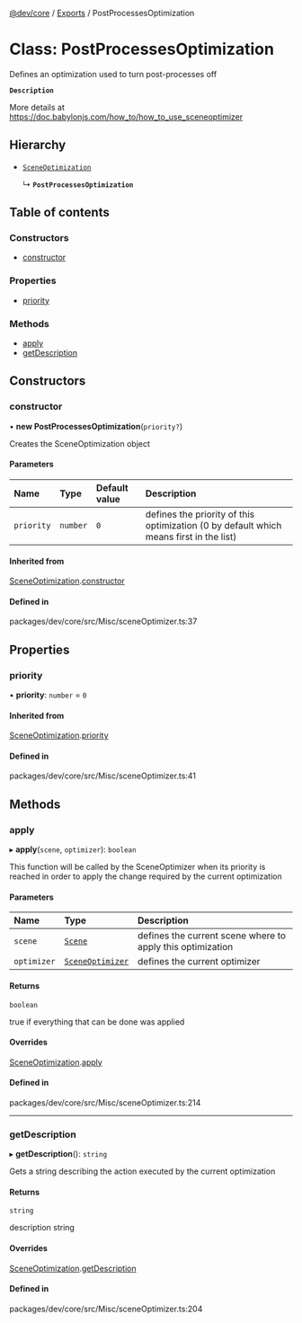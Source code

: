 [@dev/core](../README.md) / [Exports](../modules.md) / PostProcessesOptimization

# Class: PostProcessesOptimization

Defines an optimization used to turn post-processes off

**`Description`**

More details at https://doc.babylonjs.com/how_to/how_to_use_sceneoptimizer

## Hierarchy

- [`SceneOptimization`](SceneOptimization.md)

  ↳ **`PostProcessesOptimization`**

## Table of contents

### Constructors

- [constructor](PostProcessesOptimization.md#constructor)

### Properties

- [priority](PostProcessesOptimization.md#priority)

### Methods

- [apply](PostProcessesOptimization.md#apply)
- [getDescription](PostProcessesOptimization.md#getdescription)

## Constructors

### constructor

• **new PostProcessesOptimization**(`priority?`)

Creates the SceneOptimization object

#### Parameters

| Name | Type | Default value | Description |
| :------ | :------ | :------ | :------ |
| `priority` | `number` | `0` | defines the priority of this optimization (0 by default which means first in the list) |

#### Inherited from

[SceneOptimization](SceneOptimization.md).[constructor](SceneOptimization.md#constructor)

#### Defined in

packages/dev/core/src/Misc/sceneOptimizer.ts:37

## Properties

### priority

• **priority**: `number` = `0`

#### Inherited from

[SceneOptimization](SceneOptimization.md).[priority](SceneOptimization.md#priority)

#### Defined in

packages/dev/core/src/Misc/sceneOptimizer.ts:41

## Methods

### apply

▸ **apply**(`scene`, `optimizer`): `boolean`

This function will be called by the SceneOptimizer when its priority is reached in order to apply the change required by the current optimization

#### Parameters

| Name | Type | Description |
| :------ | :------ | :------ |
| `scene` | [`Scene`](Scene.md) | defines the current scene where to apply this optimization |
| `optimizer` | [`SceneOptimizer`](SceneOptimizer.md) | defines the current optimizer |

#### Returns

`boolean`

true if everything that can be done was applied

#### Overrides

[SceneOptimization](SceneOptimization.md).[apply](SceneOptimization.md#apply)

#### Defined in

packages/dev/core/src/Misc/sceneOptimizer.ts:214

___

### getDescription

▸ **getDescription**(): `string`

Gets a string describing the action executed by the current optimization

#### Returns

`string`

description string

#### Overrides

[SceneOptimization](SceneOptimization.md).[getDescription](SceneOptimization.md#getdescription)

#### Defined in

packages/dev/core/src/Misc/sceneOptimizer.ts:204
